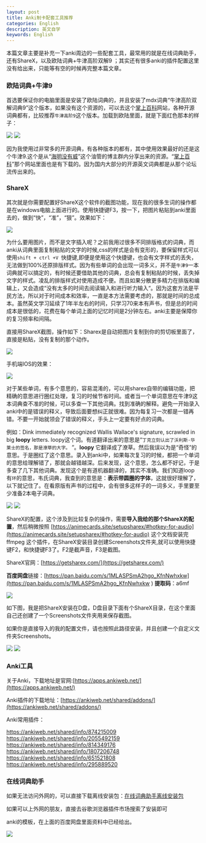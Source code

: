 ```yaml
---
layout: post
title: Anki制卡配套工具推荐
categories: English
description: 英文自学
keywords: English
---
```


本篇文章主要是补充一下anki周边的一些配套工具，最常用的就是在线词典助手，还有ShareX，以及欧陆词典+牛津高阶双解9 ；其实还有很多anki的插件配置这里没有给出来，只能等有空的时候再完整本篇文章。
### 欧陆词典+牛津9

首选要保证你的电脑里面是安装了欧陆词典的，并且安装了mdx词典“牛津高阶双解词典9”这个版本，如果没有这个资源的，可以去这个[掌上百科](https://www.pdawiki.com/forum/)网站，各种开源词典都有，比较推荐`牛津高阶9`这个版本。加载到欧陆里面，就是下面红色那本的样子：

<img src="https://cs-cn.top/images/posts/niujin_4404.png"/>

<img src="https://cs-cn.top/images/posts/niujin914552.png"/>

因为我使用过非常多的开源词典，有各种版本的都有，其中使用效果最好的还是这个牛津9.这个是从“[海明没有威](https://youtu.be/kl-i2to1zvw)”这个油管的博主群内分享出来的资源。“[掌上百科](https://www.pdawiki.com/forum/)”那个网站里面也是有下载的。因为国内大部分的开源英文词典都是从那个论坛流传出来的。

### ShareX

其次就是你需要配置好ShareX这个软件的截图功能，现在我的很多生词的操作都是在windows电脑上面进行的。使用快捷键F3，按一下，把图片粘贴到anki里面去的，做到“快”，“准”，“狠”。效果如下：

<img src="https://cs-cn.top/images/posts/myanki115246.gif"/>

为什么要用图片，而不是文字插入呢？之前我用过很多不同排版格式的词典，而anki从词典里面复制粘贴的文字的时候,css的样式是会有变形的，要保留样式可以使用`shift + ctrl +V `快捷键,即便是使用这个快捷键，也会有文字样式的丢失，无法做到100%还原排版样式。因为有些单词的会出现一词多义，并不是`牛津9`一本词典就可以搞定的，有时候还要借助其他的词典，总会有复制粘贴的时候，丢失掉文字的样式。凌乱的排版样式对使用造成不便。而且如果分散更多精力在排版和编辑上，又会造成“没有太多的时间去阅读输入和进行听力输入“。因为这套方法是平民方法，所以对于时间成本和效率，一直是本方法需要考虑的，那就是时间的总成本。虽然英文学习延续了1年半左右的时间，只学习70来本有声书，但是总的时间成本是很低的，花费在每个单词上面的记忆时间是2分钟左右。anki主要是保障你的复习频率和间隔。

直接用ShareX截图，操作如下：Sharex是自动把图片复制到你的剪切板里面了，直接是粘贴，没有复制的那个动作。

<img src="https://cs-cn.top/images/posts/pc_show115623.png"/>

手机端IOS的效果：

<img src="https://cs-cn.top/images/posts/iphone_15918.png"/>

对于某些单词，有多个意思的，容易混淆的，可以用sharex自带的编辑功能，把精确的意思进行圈红处理，复习的时候节省时间。或者当一个单词意思在牛津9这本词典查不准的时候，可以多查一下其他词典。找到准确的解释。避免一开始录入anki中的是错误的释义，导致后面要想纠正就很难。因为每复习一次都是一错再错。不要一开始就领会了错误的释义，手头上一定要有好点的词典。

例如：Dink immediately recognized Wallis Wallace's signature, scrawled in big **loopy** letters.  loopy这个词。有道翻译出来的意思是“`丁克立刻认出了沃利斯·华莱士的签名，那是潦草的大字。` ”。**loopy** 它翻译成了潦草。然后我误以为是“奇怪”的意思。于是圈红了这个意思。录入到anki中，如果每次复习的时候，都把一个单词的意思给理解错了，那就会越错越深。后来发现，这个意思，怎么都不好记，于是多查了几下其他词典。发现这个是有道机器翻译的，其实不准确。我们知道loop有`环`的意思，韦氏词典，我查到的意思是：**表示带圆圈的字体**，这就很好理解了，以下就记住了。在看原版有声书的过程中，会有很多这样子的一词多义，手里要至少准备2本电子词典。

<img src="https://cs-cn.top/images/posts/sharex_edit6220015.gif"/>



<img src="https://cs-cn.top/images/posts/loopy_10109.png"/>





ShareX的配置，这个涉及到比较复杂的操作，需要**导入我给的那个ShareX的配置**，然后稍微按照
[https://animecards.site/setupsharex/#hotkey-for-audio](https://animecards.site/setupsharex/#hotkey-for-audio) 这个文档安装完ffmpeg 这个插件，在ShareX安装目录创建Screenshots文件夹,就可以使用快捷键F2，和快捷键F3了。F2是截声音，F3是截图。

ShareX官网：[https://getsharex.com/](https://getsharex.com/)

**百度网盘**链接：[https://pan.baidu.com/s/1MLASPSmA2hgo_KfnNwhxkw](https://pan.baidu.com/s/1MLASPSmA2hgo_KfnNwhxkw ) 
**提取码**：a6mf

<img src="https://cs-cn.top/images/posts/sharex_import_config214256.gif"/>

如下图，我是把ShareX安装在D盘，D盘目录下面有个ShareX目录，在这个里面自己还创建了一个Screenshots文件夹用来保存截图。

如果你是直接导入的我的配置文件，请也按照此路径安装，并且创建一个自定义文件夹Screenshots。

<img src="https://cs-cn.top/images/posts/sharex12923.png"/>

<img src="https://cs-cn.top/images/posts/path_212853.png"/>











### Anki工具

关于Anki，下载地址是官网:[https://apps.ankiweb.net/](https://apps.ankiweb.net/)

Anki插件的下载地址：[https://ankiweb.net/shared/addons/](https://ankiweb.net/shared/addons/)

Anki常用插件：

https://ankiweb.net/shared/info/874215009
https://ankiweb.net/shared/info/2055492159
https://ankiweb.net/shared/info/814349176
https://ankiweb.net/shared/info/1807206748
https://ankiweb.net/shared/info/651521808
https://ankiweb.net/shared/info/295889520



### 在线词典助手

如果无法访问外网的，可以直接下载离线安装包：[在线词典助手离线安装包](https://www.laohuang.net/20190523/odh-offline-package/)

如果可以上外网的朋友，直接去谷歌浏览器插件市场搜索了安装即可

anki的模板，在上面的百度网盘里面资料中已经给出。

<img src="https://cs-cn.top/images/posts/anki_assists145452.png"/>

